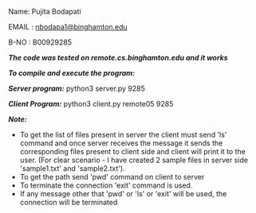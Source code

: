 Name: Pujita Bodapati

EMAIL : nbodapa1@binghamton.edu

B-NO  : B00929285

***The code was tested on remote.cs.binghamton.edu and it works***

***To compile and execute the program:***

***Server program:***
python3 server.py 9285

***Client Program:***
python3 client.py remote05 9285

***Note:***
* To get the list of files present in server the client must send 'ls' command and once server receives the message it sends the corresponding files present to client side and client will print it to the user. (For clear scenario - I have created 2 sample files in
server side 'sample1.txt' and 'sample2.txt').
* To get the path send 'pwd' command on client to server
* To terminate the connection 'exit' command is used.
* If any message other that 'pwd' or 'ls' or 'exit' will be used, the connection will be terminated
